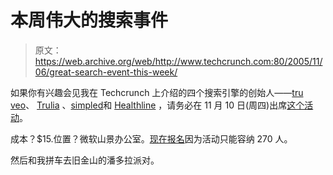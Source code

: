 # 本周伟大的搜索事件

> 原文：<https://web.archive.org/web/http://www.techcrunch.com:80/2005/11/06/great-search-event-this-week/>

如果你有兴趣会见我在 Techcrunch 上介绍的四个搜索引擎的创始人——[tru veo](https://web.archive.org/web/20150910213428/http://www.techcrunch.com/2005/09/21/truveo-video-search/)、 [Trulia](https://web.archive.org/web/20150910213428/http://www.techcrunch.com/2005/10/30/real-estate-vertical-search-with-trulia/) 、[simpled](https://web.archive.org/web/20150910213428/http://www.techcrunch.com/2005/08/05/profile-simply-hired/)和 [Healthline](https://web.archive.org/web/20150910213428/http://www.techcrunch.com/2005/10/17/healthline-reliable-medical-information/) ，请务必在 11 月 10 日(周四)出席[这个活动](https://web.archive.org/web/20150910213428/http://blog.softtechvc.com/2005/11/search_sig_the_.html)。

成本？$15.位置？微软山景办公室。[现在报名](https://web.archive.org/web/20150910213428/http://www.sdforum.org/SDForum/Templates/CalendarEvent.aspx?CID=1804&mo=11&yr=2005)因为活动只能容纳 270 人。

然后和我拼车去旧金山的潘多拉派对。